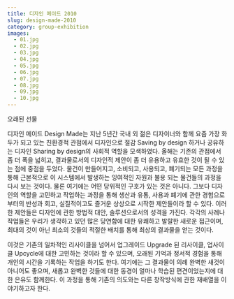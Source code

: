 ```yaml
---
title: 디자인 메이드 2010
slug: design-made-2010
category: group-exhibition
images:
  - 01.jpg
  - 02.jpg
  - 03.jpg
  - 04.jpg
  - 05.jpg
  - 06.jpg
  - 07.jpg
  - 08.jpg
  - 09.jpg
  - 10.jpg
---
```


오래된 선물
 
디자인 메이드 Design Made는 지난 5년간 국내 외 젊은 디자이너와 함께 요즘 가장 화두가 되고 있는 친환경적 관점에서 디자인으로 절감 Saving by design 하거나 공유하는 디자인 Sharing by design의 사회적 역할을 모색하였다. 올해는 기존의 관점에서 좀 더 폭을 넓히고, 결과물로서의 디자인적 제안이 좀 더 유용하고 유효한 것이 될 수 있는 점에 중점을 두었다. 물건이 만들어지고, 소비되고, 사용되고, 폐기되는 모든 과정을 통해 근본적으로 이 시스템에서 발생하는 잉여적인 자원과 불용 되는 물건들의 과정을 다시 보는 것이다. 물론 여기에는 어떤 당위적인 구호가 있는 것은 아니다. 그보다 디자인의 역할을 고민하고 작업하는 과정을 통해 생산과 유통, 사용과 폐기에 관한 경험으로부터의 반성과 회고, 실질적이고도 즐거운 상상으로 시작한 제안들이라 할 수 있다. 이러한 제안들은 디자인에 관한 방법적 대안, 솔루션으로서의 성격을 가진다. 각각의 사례나 작업들은 우리가 생각하고 있던 많은 당연함에 대한 유쾌하고 발랄한 새로운 접근이며, 최대의 것이 아닌 최소의 것들의 적절한 배치를 통해 최상의 결과물을 얻는 것이다.

이것은 기존의 일차적인 리사이클을 넘어서 업그레이드 Upgrade 된 리사이클, 업사이클 Upcycle에 대한 고민하는 것이라 할 수 있으며, 오래된 기억과 정서적 경험을 통해 개인의 시간을 기록하는 작업을 하기도 한다. 여기에는 그 결과물이 의례 완벽한 새것이 아니어도 좋으며, 새롭고 완벽한 것들에 대한 동경이 얼마나 학습된 편견이었는지에 대한 은유도 함께한다. 이 과정을 통해 기존의 의도와는 다른 창작방식에 관한 재배열을 이야기하고자 한다.
